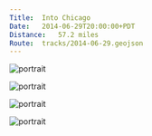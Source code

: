 ```yaml
---
Title:	Into Chicago
Date:	2014-06-29T20:00:00+PDT
Distance:	57.2 miles
Route:	tracks/2014-06-29.geojson
---
```


![portrait](https://farm4.staticflickr.com/3835/14360381018_722bfa12e2.jpg "Tristan cycling from Portland, Oregon to Portland, Maine")

![portrait](https://farm6.staticflickr.com/5499/14567089043_97c9cb0183.jpg "Heading into Chicago")

![portrait](https://farm3.staticflickr.com/2926/14546043882_d6b96359cc.jpg "State Street")

![portrait](https://farm6.staticflickr.com/5537/14567092093_c337e03242.jpg "Chicago skyline")
